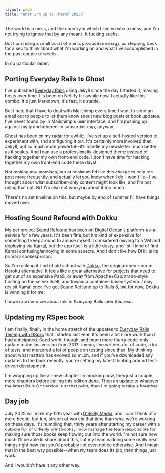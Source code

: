 ```yaml
---
layout: page
title: "What I'm up to (March 2025)"
---
```


The world is a mess, and the country in which I live is extra a mess, and I'm not trying to ignore that by any means. It fucking sucks.

But I _am_ riding a small burst of manic productive energy, so stepping back for a sec to think about what I'm working on and what I've accomplished in the past couple of weeks.

In no particular order:


## Porting Everyday Rails to Ghost

I've published [Everyday Rails](https://everydayrails.com/) using Jekyll since the day I started it, moving hosts over time. It's been on Netlify for awhile now. I actually like this combo. It's just Markdown, it's fast, it's stable.

But I hate that I have to deal with Mailchimp every time I want to send an email out to people to let them know about new blog posts or book updates. I've never found joy in Mailchimp's user interface, and I'm pushing up against my grandfathered-in subscriber cap, anyway.

[Ghost](https://ghost.org) has been on my radar for awhile. I've set up a self-hosted version to experiment with, and am figuring it out. It's certainly more involved than Jekyll, but so much more powerful--it'll handle my newsletter much better as it scales. And I can use a professionally-designed theme instead of hacking together my own front-end code. I don't have time for hacking together my own front-end code these days!

Not making any promises, but at minimum I'd like this change to help me post more frequently, and actually let you know when I do. I won't lie--I've thought about what subscriber-only content might look like, and I'm not ruling that out. But I'm also not worrying about it too much.

There's no set timeline on this, but maybe by end of summer I'll have things moved over.


## Hosting Sound Refound with Dokku

My pet project [Sound Refound](https://soundrefound.com/) has been on Digital Ocean's platform-as-a-service for a few years. It's been fine, but it's kind of expensive for something I keep around to amuse myself. I considered moving to a VM and deploying via [Kamal](https://kamal-deploy.org), but the app itself is a little dusty, and I still kind of find Kamal confusing/annoying in some aspects. And I don't like how DHH is its primary spokesperson.

So I'm rocking it kind of old school with [Dokku](https://dokku.com), the original open-source Heroku alternative! It feels like a great alternative for projects that need to get out of an expensive PaaS, or away from Apache+Capistrano-style hosting on the server itself, and toward a container-based system. I may revisit Kamal once I've got Sound Refound up to Rails 8, but for now, Dokku is winning it for me.

I hope to write more about this in Everyday Rails later this year.

## Updating my RSpec book

I am finally, finally in the home stretch of the updates to [Everyday Rails Testing with RSpec](https://leanpub.com/everydayrailsrspec) that I started last year. It's been a lot more work than I had anticipated. Good work, though, and much more than a code-only update to the last version from 2017. I mean, I've written a lot of code, a lot of tests, and mentored a lot of people on testing since then. My thinking about what matters has evolved so much, and if you've downloaded any updates to the book recently, you're getting my latest thinking around test-driven development.

I'm wrapping up the all-new chapter on mocking now, then just a couple more chapters before calling this edition done. Then an update to whatever the latest Rails 8.x version is at that point, then I'm going to take a breather.

## Day job

July 2025 will mark my 12th year with [O'Reilly Media](https://www.oreilly.com/), and I can't think of a more hectic, but fun, stretch of work in that time than what we're working on these days. It's humbling that, thirty years after starting my career with a cubicle full of O'Reilly print books, I now manage the team responsible for making sure those books keep flowing out into the world. I'm not sure how much I'll be able to share about this, but my team is doing some really neat things right now that you'd probably not even notice otherwise. And I mean that in the best way possible--when my team does its job, then things just work.

And I wouldn't have it any other way.
